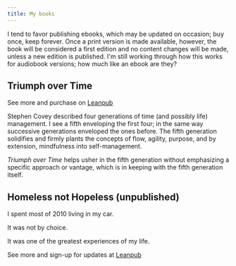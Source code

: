 ```yaml
---
title: My books
---
```


I tend to favor publishing ebooks, which may be updated on occasion; buy once, keep forever. Once a print version is made available, however, the book will be considered a first edition and no content changes will be made, unless a new edition is published. I'm still working through how this works for audiobook versions; how much like an ebook are they?

## Triumph over Time

See more and purchase on [Leanpub](https://leanpub.com/triumph-over-time-principle-based-productivity)

Stephen Covey described four generations of time (and possibly life) management. I see a fifth enveloping the first four; in the same way successive generations enveloped the ones before. The fifth generation solidifies and firmly plants the concepts of flow, agility, purpose, and by extension, mindfulness into self-management.

*Triumph over Time* helps usher in the fifth generation without emphasizing a specific approach or vantage, which is in keeping with the fifth generation itself.

## Homeless not Hopeless (unpublished)

I spent most of 2010 living in my car.

It was not by choice.

It was one of the greatest experiences of my life.

See more and sign-up for updates at [Leanpub](https://leanpub.com/homeless-not-helpless)
